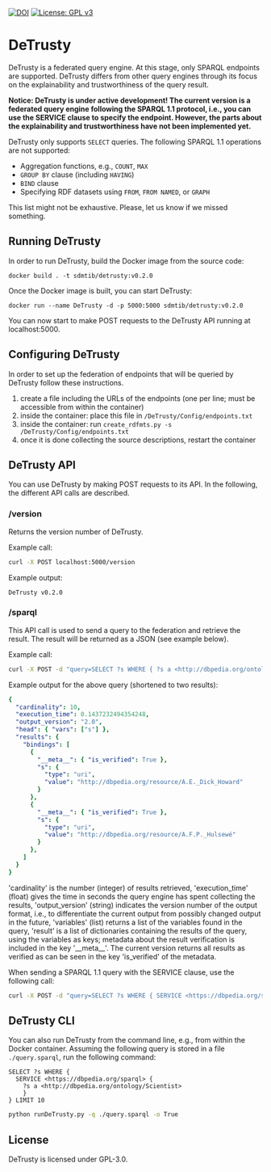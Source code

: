 [![DOI](https://zenodo.org/badge/294416497.svg)](https://zenodo.org/badge/latestdoi/294416497)
[![License: GPL v3](https://img.shields.io/badge/License-GPLv3-blue.svg)](LICENSE)

# DeTrusty

DeTrusty is a federated query engine.
At this stage, only SPARQL endpoints are supported.
DeTrusty differs from other query engines through its focus on the explainability and trustworthiness of the query result.

**Notice: DeTrusty is under active development! 
The current version is a federated query engine following the SPARQL 1.1 protocol, i.e., you can use the SERVICE clause to specify the endpoint.
However, the parts about the explainability and trustworthiness have not been implemented yet.**

DeTrusty only supports `SELECT` queries.
The following SPARQL 1.1 operations are not supported:
- Aggregation functions, e.g., `COUNT`, `MAX`
- `GROUP BY` clause (including `HAVING`)
- `BIND` clause
- Specifying RDF datasets using `FROM`, `FROM NAMED`, or `GRAPH`

This list might not be exhaustive. Please, let us know if we missed something.

## Running DeTrusty
In order to run DeTrusty, build the Docker image from the source code:

``docker build . -t sdmtib/detrusty:v0.2.0``

Once the Docker image is built, you can start DeTrusty:

``docker run --name DeTrusty -d -p 5000:5000 sdmtib/detrusty:v0.2.0``

You can now start to make POST requests to the DeTrusty API running at localhost:5000.

## Configuring DeTrusty
In order to set up the federation of endpoints that will be queried by DeTrusty follow these instructions.
1. create a file including the URLs of the endpoints (one per line; must be accessible from within the container)
1. inside the container: place this file in `/DeTrusty/Config/endpoints.txt`
1. inside the container: run `create_rdfmts.py -s /DeTrusty/Config/endpoints.txt`
1. once it is done collecting the source descriptions, restart the container

## DeTrusty API
You can use DeTrusty by making POST requests to its API.
In the following, the different API calls are described.

### /version
Returns the version number of DeTrusty.

Example call:

```bash
curl -X POST localhost:5000/version
```

Example output:

``DeTrusty v0.2.0``

### /sparql
This API call is used to send a query to the federation and retrieve the result.
The result will be returned as a JSON (see example below).

Example call:

```bash
curl -X POST -d "query=SELECT ?s WHERE { ?s a <http://dbpedia.org/ontology/Scientist> } LIMIT 10" localhost:5000/sparql
```

Example output for the above query (shortened to two results):

```yaml
{
  "cardinality": 10,
  "execution_time": 0.1437232494354248,
  "output_version": "2.0",
  "head": { "vars": ["s"] },
  "results": {
    "bindings": [
      {
        "__meta__": { "is_verified": True },
        "s": {
          "type": "uri",
          "value": "http://dbpedia.org/resource/A.E._Dick_Howard"
        }
      },
      {
        "__meta__": { "is_verified": True },
        "s": {
          "type": "uri",
          "value": "http://dbpedia.org/resource/A.F.P._Hulsewé"
        }
      },
    ]
  }
}
```
'cardinality' is the number (integer) of results retrieved,
'execution_time' (float) gives the time in seconds the query engine has spent collecting the results,
'output_version' (string) indicates the version number of the output format, i.e., to differentiate the current output from possibly changed output in the future,
'variables' (list) returns a list of the variables found in the query,
'result' is a list of dictionaries containing the results of the query, using the variables as keys;
metadata about the result verification is included in the key '\_\_meta\_\_'.
The current version returns all results as verified as can be seen in the key 'is_verified' of the metadata.

When sending a SPARQL 1.1 query with the SERVICE clause, use the following call:
```bash
curl -X POST -d "query=SELECT ?s WHERE { SERVICE <https://dbpedia.org/sparql> { ?s a <http://dbpedia.org/ontology/Scientist> }} LIMIT 10" -d "sparql1_1=True" localhost:5000/sparql
```

## DeTrusty CLI
You can also run DeTrusty from the command line, e.g., from within the Docker container.
Assuming the following query is stored in a file `./query.sparql`, run the following command:

```
SELECT ?s WHERE {
  SERVICE <https://dbpedia.org/sparql> {
    ?s a <http://dbpedia.org/ontology/Scientist>
    }
} LIMIT 10
```

```bash
python runDeTrusty.py -q ./query.sparql -o True
```

## License
DeTrusty is licensed under GPL-3.0.
